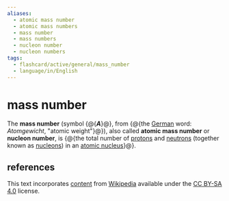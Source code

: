 ```yaml
---
aliases:
  - atomic mass number
  - atomic mass numbers
  - mass number
  - mass numbers
  - nucleon number
  - nucleon numbers
tags:
  - flashcard/active/general/mass_number
  - language/in/English
---
```


# mass number

The __mass number__ (symbol {@{___A___}@}, from {@{the [German](German%20language.md) word: _Atomgewicht_, "atomic weight"}@}), also called __atomic mass number__ or __nucleon number__, is {@{the total number of [protons](proton.md) and [neutrons](neutron.md) (together known as [nucleons](nucleon.md)) in an [atomic nucleus](atomic%20nucleus.md)}@}.

## references

This text incorporates [content](https://en.wikipedia.org/wiki/mass_number) from [Wikipedia](Wikipedia.md) available under the [CC BY-SA 4.0](https://creativecommons.org/licenses/by-sa/4.0/) license.
